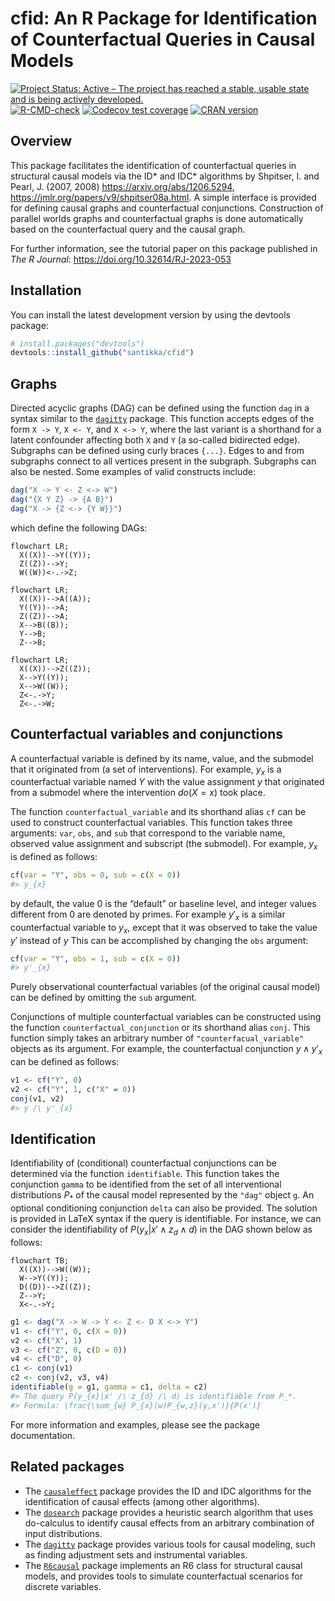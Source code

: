 
# cfid: An R Package for Identification of Counterfactual Queries in Causal Models

<!-- badges: start -->

[![Project Status: Active – The project has reached a stable, usable
state and is being actively
developed.](https://www.repostatus.org/badges/latest/active.svg)](https://www.repostatus.org/#active)
[![R-CMD-check](https://github.com/santikka/cfid/workflows/R-CMD-check/badge.svg)](https://github.com/santikka/cfid/actions)
[![Codecov test
coverage](https://codecov.io/gh/santikka/cfid/branch/main/graph/badge.svg)](https://app.codecov.io/gh/santikka/cfid?branch=main)
[![CRAN
version](http://www.r-pkg.org/badges/version/cfid)](https://CRAN.R-project.org/package=cfid)
<!-- badges::end -->

## Overview

This package facilitates the identification of counterfactual queries in
structural causal models via the ID\* and IDC\* algorithms by Shpitser,
I. and Pearl, J. (2007, 2008) <https://arxiv.org/abs/1206.5294>,
<https://jmlr.org/papers/v9/shpitser08a.html>. A simple interface is
provided for defining causal graphs and counterfactual conjunctions.
Construction of parallel worlds graphs and counterfactual graphs is done
automatically based on the counterfactual query and the causal graph.

For further information, see the tutorial paper on this package
published in *The R Journal*: <https://doi.org/10.32614/RJ-2023-053>

## Installation

You can install the latest development version by using the devtools
package:

``` r
# install.packages("devtools")
devtools::install_github("santikka/cfid")
```

## Graphs

Directed acyclic graphs (DAG) can be defined using the function `dag` in
a syntax similar to the
[`dagitty`](https://cran.r-project.org/package=dagitty) package. This
function accepts edges of the form `X -> Y`, `X <- Y`, and `X <-> Y`,
where the last variant is a shorthand for a latent confounder affecting
both `X` and `Y` (a so-called bidirected edge). Subgraphs can be defined
using curly braces `{...}`. Edges to and from subgraphs connect to all
vertices present in the subgraph. Subgraphs can also be nested. Some
examples of valid constructs include:

``` r
dag("X -> Y <- Z <-> W")
dag("{X Y Z} -> {A B}")
dag("X -> {Z <-> {Y W}}")
```

which define the following DAGs:

``` mermaid
flowchart LR;
  X((X))-->Y((Y));
  Z((Z))-->Y;
  W((W))<-.->Z;
```

``` mermaid
flowchart LR;
  X((X))-->A((A));
  Y((Y))-->A;
  Z((Z))-->A;
  X-->B((B));
  Y-->B;
  Z-->B;
```

``` mermaid
flowchart LR;
  X((X))-->Z((Z));
  X-->Y((Y));
  X-->W((W));
  Z<-.->Y;
  Z<-.->W;
```

## Counterfactual variables and conjunctions

A counterfactual variable is defined by its name, value, and the
submodel that it originated from (a set of interventions). For example,
$y_x$ is a counterfactual variable named $Y$ with the value assignment
$y$ that originated from a submodel where the intervention $do(X = x)$
took place.

The function `counterfactual_variable` and its shorthand alias `cf` can
be used to construct counterfactual variables. This function takes three
arguments: `var`, `obs`, and `sub` that correspond to the variable name,
observed value assignment and subscript (the submodel). For example,
$y_x$ is defined as follows:

``` r
cf(var = "Y", obs = 0, sub = c(X = 0))
#> y_{x}
```

by default, the value 0 is the “default” or baseline level, and integer
values different from 0 are denoted by primes. For example $y'_x$ is a
similar counterfactual variable to $y_x$, except that it was observed to
take the value $y'$ instead of $y$ This can be accomplished by changing
the `obs` argument:

``` r
cf(var = "Y", obs = 1, sub = c(X = 0))
#> y'_{x}
```

Purely observational counterfactual variables (of the original causal
model) can be defined by omitting the `sub` argument.

Conjunctions of multiple counterfactual variables can be constructed
using the function `counterfactual_conjunction` or its shorthand alias
`conj`. This function simply takes an arbitrary number of
`"counterfacual_variable"` objects as its argument. For example, the
counterfactual conjunction $y \wedge y'_x$ can be defined as follows:

``` r
v1 <- cf("Y", 0)
v2 <- cf("Y", 1, c("X" = 0))
conj(v1, v2)
#> y /\ y'_{x}
```

## Identification

Identifiability of (conditional) counterfactual conjunctions can be
determined via the function `identifiable`. This function takes the
conjunction `gamma` to be identified from the set of all interventional
distributions $P_*$ of the causal model represented by the `"dag"`
object `g`. An optional conditioning conjunction `delta` can also be
provided. The solution is provided in LaTeX syntax if the query is
identifiable. For instance, we can consider the identifiability of
$P(y_x|x' \wedge z_d \wedge d)$ in the DAG shown below as follows:

``` mermaid
flowchart TB;
  X((X))-->W((W));
  W-->Y((Y));
  D((D))-->Z((Z));
  Z-->Y;
  X<-.->Y;
```

``` r
g1 <- dag("X -> W -> Y <- Z <- D X <-> Y")
v1 <- cf("Y", 0, c(X = 0))
v2 <- cf("X", 1)
v3 <- cf("Z", 0, c(D = 0))
v4 <- cf("D", 0)
c1 <- conj(v1)
c2 <- conj(v2, v3, v4)
identifiable(g = g1, gamma = c1, delta = c2)
#> The query P(y_{x}|x' /\ z_{d} /\ d) is identifiable from P_*.
#> Formula: \frac{\sum_{w} P_{x}(w)P_{w,z}(y,x')}{P(x')}
```

For more information and examples, please see the package documentation.

## Related packages

- The [`causaleffect`](https://cran.r-project.org/package=causaleffect)
  package provides the ID and IDC algorithms for the identification of
  causal effects (among other algorithms).
- The [`dosearch`](https://cran.r-project.org/package=dosearch) package
  provides a heuristic search algorithm that uses do-calculus to
  identify causal effects from an arbitrary combination of input
  distributions.
- The [`dagitty`](https://cran.r-project.org/package=dagitty) package
  provides various tools for causal modeling, such as finding adjustment
  sets and instrumental variables.
- The [`R6causal`](https://cran.r-project.org/package=R6causal) package
  implements an R6 class for structural causal models, and provides
  tools to simulate counterfactual scenarios for discrete variables.
